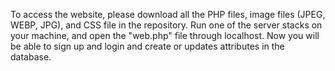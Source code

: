 To access the website, please download all the PHP files, image files (JPEG, WEBP, JPG), and CSS file in the repository.
Run one of the server stacks on your machine, and open the "web.php" file through localhost. 
Now you will be able to sign up and login and create or updates attributes in the database.
